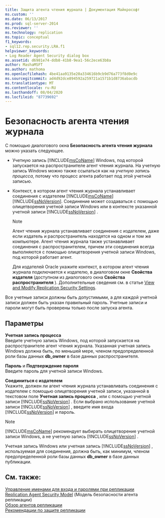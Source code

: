 ```yaml
---
title: Защита агента чтения журнала | Документация Майкрософт
ms.custom: ''
ms.date: 06/13/2017
ms.prod: sql-server-2014
ms.reviewer: ''
ms.technology: replication
ms.topic: conceptual
f1_keywords:
- sql12.rep.security.LRA.f1
helpviewer_keywords:
- Log Reader Agent Security dialog box
ms.assetid: d6981e74-ddb8-41b8-9ea1-56c2ece63b8a
author: MashaMSFT
ms.author: mathoma
ms.openlocfilehash: 4be41aa9135e20a334616b9cb9d76a773f8d0e9c
ms.sourcegitcommit: ad4d92dce894592a259721a1571b1d8736abacdb
ms.translationtype: MT
ms.contentlocale: ru-RU
ms.lasthandoff: 08/04/2020
ms.locfileid: "87739692"
---
```

# <a name="log-reader-agent-security"></a>Безопасность агента чтения журнала
  С помощью диалогового окна **Безопасность агента чтения журнала** можно указать следующее.  
  
-   Учетную запись [!INCLUDE[msCoName](../../includes/msconame-md.md)] Windows, под которой запускается на распространителе агент чтения журнала. На учетную запись Windows можно также ссылаться как на *учетную запись процесса*, потому что процесс агента работает под этой учетной записью.  
  
-   Контекст, в котором агент чтения журнала устанавливает соединения с издателем [!INCLUDE[msCoName](../../includes/msconame-md.md)] [!INCLUDE[ssNoVersion](../../includes/ssnoversion-md.md)]. Соединение может создаваться с помощью олицетворения учетной записи Windows или в контексте указанной учетной записи [!INCLUDE[ssNoVersion](../../includes/ssnoversion-md.md)] .  
  
    > [!NOTE]  
    >  Агент чтения журнала устанавливает соединения с издателем, даже если издатель и распространитель находятся на одном и том же компьютере. Агент чтения журнала также устанавливает соединения с распространителем, причем эти соединения всегда выполняются с помощью олицетворения учетной записи Windows, под которой работает агент.  
  
     Для издателей Oracle укажите контекст, в котором агент чтения журнала подключается к издателю, в диалоговом окне **Свойства издателя** (доступном из диалогового окна **Свойства распространителя** ). Дополнительные сведения см. в статье [View and Modify Replication Security Settings](security/view-and-modify-replication-security-settings.md).  
  
 Все учетные записи должны быть допустимыми, а для каждой учетной записи должен быть указан правильный пароль. Учетные записи и пароли могут быть проверены только после запуска агента.  
  
## <a name="options"></a>Параметры  
 **Учетная запись процесса**  
 Введите учетную запись Windows, под которой запускается на распространителе агент чтения журнала. Указанная учетная запись Windows должна быть, по меньшей мере, членом предопределенной роли базы данных **db_owner** в базе данных распространителя.  
  
 **Пароль** и **Подтверждение пароля**  
 Введите пароль для учетной записи Windows.  
  
 **Соединиться с издателем**  
 Укажите, должен ли агент чтения журнала устанавливать соединения с издателем с помощью олицетворения учетной записи, указанной в текстовом поле **Учетная запись процесса** , или с помощью учетной записи [!INCLUDE[ssNoVersion](../../includes/ssnoversion-md.md)] . Если выбрано использование учетной записи [!INCLUDE[ssNoVersion](../../includes/ssnoversion-md.md)] , введите имя входа [!INCLUDE[ssNoVersion](../../includes/ssnoversion-md.md)] и пароль.  
  
> [!NOTE]  
>  [!INCLUDE[msCoName](../../includes/msconame-md.md)] рекомендует выбирать олицетворение учетной записи Windows, а не учетную запись [!INCLUDE[ssNoVersion](../../includes/ssnoversion-md.md)] .  
  
 Учетная запись Windows или учетная запись [!INCLUDE[ssNoVersion](../../includes/ssnoversion-md.md)] , используемая для соединения, должна быть, как минимум, членом предопределенной роли базы данных **db_owner** в базе данных публикации.  
  
## <a name="see-also"></a>См. также:  
 [Управление именами для входа и паролями при репликации](security/identity-and-access-control-replication.md#manage-logins-and-passwords-in-replication)   
 [Replication Agent Security Model](security/replication-agent-security-model.md)  (Модель безопасности агента репликации)  
 [Обзор агентов репликации](agents/replication-agents-overview.md)   
 [Рекомендации по защите репликации](security/replication-security-best-practices.md)  
  
  
